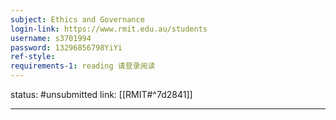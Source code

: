 ```yaml
---
subject: Ethics and Governance
login-link: https://www.rmit.edu.au/students
username: s3701994
password: 13296856798YiYi
ref-style: 
requirements-1: reading 请登录阅读
---
```

status: #unsubmitted 
link: [[RMIT#^7d2841]]

---